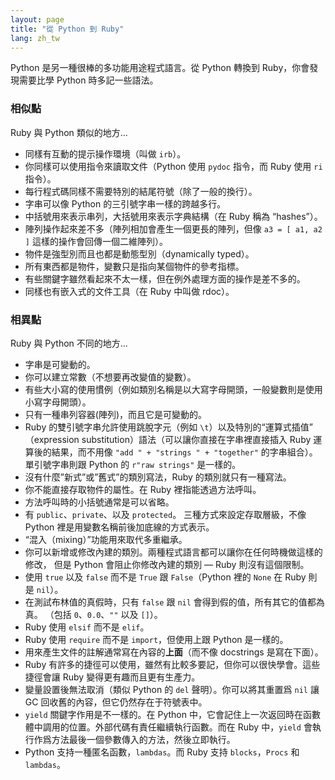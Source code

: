 ```yaml
---
layout: page
title: "從 Python 到 Ruby"
lang: zh_tw
---
```


Python 是另一種很棒的多功能用途程式語言。從 Python 轉換到 Ruby，你會發現需要比學 Python 時多記一些語法。

### 相似點

Ruby 與 Python 類似的地方...

* 同樣有互動的提示操作環境（叫做 `irb`）。
* 你同樣可以使用指令來讀取文件（Python 使用 `pydoc` 指令，而 Ruby 使用 `ri` 指令）。
* 每行程式碼同樣不需要特別的結尾符號（除了一般的換行）。
* 字串可以像 Python 的三引號字串一樣的跨越多行。
* 中括號用來表示串列，大括號用來表示字典結構（在 Ruby 稱為 “hashes”）。
* 陣列操作起來差不多（陣列相加會產生一個更長的陣列，但像
  `a3 = [ a1, a2 ]` 這樣的操作會回傳一個二維陣列）。
* 物件是強型別而且也都是動態型別（dynamically typed）。
* 所有東西都是物件，變數只是指向某個物件的參考指標。
* 有些關鍵字雖然看起來不太一樣，但在例外處理方面的操作是差不多的。
* 同樣也有嵌入式的文件工具（在 Ruby 中叫做 rdoc）。

### 相異點

Ruby 與 Python 不同的地方...

* 字串是可變動的。
* 你可以建立常數（不想要再改變值的變數）。
* 有些大小寫的使用慣例（例如類別名稱是以大寫字母開頭，一般變數則是使用小寫字母開頭）。
* 只有一種串列容器(陣列)，而且它是可變動的。
* Ruby 的雙引號字串允許使用跳脫字元（例如 `\t`）以及特別的“運算式插值”
  （expression substitution）語法（可以讓你直接在字串裡直接插入 Ruby
  運算後的結果，而不用像 `"add " + "strings " + "together"`
  的字串組合）。單引號字串則跟 Python 的 `r"raw strings"` 是一樣的。
* 沒有什麼”新式”或”舊式”的類別寫法，Ruby 的類別就只有一種寫法。
* 你不能直接存取物件的屬性。在 Ruby 裡指能透過方法呼叫。
* 方法呼叫時的小括號通常是可以省略。
* 有 `public`、`private`、以及 `protected`。
  三種方式來設定存取層級，不像 Python 裡是用變數名稱前後加底線的方式表示。
* “混入（mixing）”功能用來取代多重繼承。
* 你可以新增或修改內建的類別。兩種程式語言都可以讓你在任何時機做這樣的修改，
  但是 Python 會阻止你修改內建的類別 — Ruby 則沒有這個限制。
* 使用 `true` 以及 `false` 而不是 `True` 跟 `False`（Python 裡的 `None` 在 Ruby 則是
  `nil`）。
* 在測試布林值的真假時，只有 `false` 跟 `nil` 會得到假的值，所有其它的值都為真。
  （包括 `0`、`0.0`、`""` 以及 `[]`）。
* Ruby 使用 `elsif` 而不是 `elif`。
* Ruby 使用 `require` 而不是 `import`，但使用上跟 Python 是一樣的。
* 用來產生文件的註解通常寫在內容的**上面**（而不像 docstrings 是寫在下面）。
* Ruby 有許多的捷徑可以使用，雖然有比較多要記，但你可以很快學會。這些捷徑會讓 Ruby
  變得更有趣而且更有生產力。
* 變量設置後無法取消（類似 Python 的 `del` 聲明）。你可以將其重置爲 `nil` 讓 GC 回收舊的內容，但它仍然存在于符號表中。
* `yield` 關鍵字作用是不一樣的。在 Python 中，它會記住上一次返回時在函數體中調用的位置。外部代碼有責任繼續執行函數。而在 Ruby 中，`yield` 會執行作爲方法最後一個參數傳入的方法，然後立即執行。
* Python 支持一種匿名函數，`lambdas`。而 Ruby 支持 `blocks`，`Procs` 和 `lambdas`。
